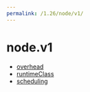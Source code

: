 ```yaml
---
permalink: /1.26/node/v1/
---
```


# node.v1



* [overhead](overhead.md)
* [runtimeClass](runtimeClass.md)
* [scheduling](scheduling.md)